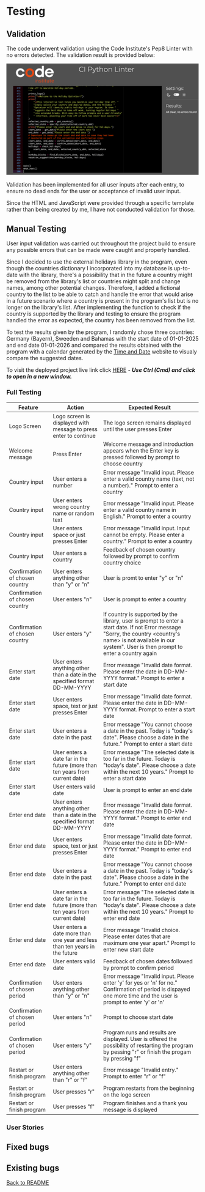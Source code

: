 # Testing

## Validation

The code underwent validation using the Code Institute's Pep8 Linter with no errors detected. The validation result is provided below:

![PEP8 Validation Result](documentation/pep8-result.png)

Validation has been implemented for all user inputs after each entry, to ensure no dead ends for the user or acceptance of invalid user input.

Since the HTML and JavaScript were provided through a specific template rather than being created by me, I have not conducted validation for those.

## Manual Testing

User input validation was carried out throughout the project build to ensure any possible errors that can be made were caught and properly handled.

Since I decided to use the external holidays library in the program, even though the countries dictionary I incorporated into my database is up-to-date with the library, there's a possibility that in the future a country might be removed from the library's list or countries might split and change names, among other potential changes. Therefore, I added a fictional country to the list to be able to catch and handle the error that would arise in a future scenario where a country is present in the program's list but is no longer on the library's list. After implementing the function to check if the country is supported by the library and testing to ensure the program handled the error as expected, the country has been removed from the list.

To test the results given by the program, I randomly chose three countries: Germany (Bayern), Sweeden and Bahamas with the start date of 01-01-2025 and end date 01-01-2026 and compared the results obtained with the program with a calendar generated by the [Time and Date](https://www.timeanddate.com/calendar/) website to visualy compare the suggested dates.

To visit the deployed project live link click [HERE](https://holidays-optimizer-02bf64773985.herokuapp.com/) - ***Use Ctrl (Cmd) and click to open in a new window.*** 

### Full Testing

 **Feature**   	|	 **Action**                    	|	 **Expected Result**          
 ------------- 	|	 ----------------------------- 	|	 ---------------------------- 
Logo Screen	|	Logo screen is displayed with message to press enter to continue	|	The logo screen remains displayed until the user presses Enter
Welcome message	|	Press Enter	|	Welcome message and introduction appears when the Enter key is pressed followed by prompt to choose country
 Country input 	|	User enters a number	|	Error message "Invalid input. Please enter a valid country name (text, not a number)." Prompt to enter a country
 Country input 	|	User enters wrong country name or random text	|	Error message "Invalid input. Please enter a valid country name in English." Prompt to enter a country
 Country input 	|	User enters space or just presses Enter	|	Error message "Invalid input. Input cannot be empty. Please enter a country." Prompt to enter a country
 Country input 	|	User enters a country	|	Feedback of chosen country followed by prompt to confirm country choice
Confirmation of chosen country 	|	User enters anything other than "y" or "n"	|	User is promt to enter "y" or "n"
Confirmation of chosen country 	|	User enters "n"	|	User is prompt to enter a country
Confirmation of chosen country 	|	User enters "y"	|	If country is supported by the library, user is prompt to enter a start date. If not Error message "Sorry, the country <country's name> is not available in our system". User is then prompt to enter a country again
Enter start date	|	User enters anything other than a date in the specified format DD-MM-YYYY	|	Error message "Invalid date format. Please enter the date in DD-MM-YYYY format." Prompt to enter a start date
Enter start date	|	User enters space, text or just presses Enter	|	Error message "Invalid date format.  Please enter the date in DD-MM-YYYY format. Prompt to enter a start date
Enter start date	|	User enters a date in the past	|	Error message "You cannot choose a date in the past. Today is "today's date". Please choose a date in the future." Prompt to enter a start date
Enter start date	|	User enters a date far in the future (more than ten years from current date)	|	Error message "The selected date is too far in the future. Today is "today's date". Please choose a date within the next 10 years." Prompt to enter a start date
Enter start date	|	User enters valid date	|	User is prompt to enter an end date
Enter end date	|	User enters anything other than a date in the specified format DD-MM-YYYY	|	Error message "Invalid date format. Please enter the date in DD-MM-YYYY format." Prompt to enter end date
Enter end date	|	User enters space, text or just presses Enter	|	Error message "Invalid date format.  Please enter the date in DD-MM-YYYY format." Prompt to enter end date
Enter end date	|	User enters a date in the past	|	Error message "You cannot choose a date in the past. Today is "today's date". Please choose a date in the future." Prompt to enter end date
Enter end date	|	User enters a date far in the future (more than ten years from current date)	|	Error message "The selected date is too far in the future. Today is "today's date". Please choose a date within the next 10 years." Prompt to enter end date
Enter end date	|	User enters a date more than one year and less than ten years in the future	|	Error message "Invalid choice.  Please enter dates that are maximum one year apart." Prompt to enter new start date
Enter end date	|	User enters valid date	|	Feedback of chosen dates followed by prompt to confirm period
Confirmation of chosen period 	|	User enters anything other than "y" or "n"	|	Error message "Invalid input. Please enter 'y' for yes or 'n' for no." Confirmation of period is dispayed one more time and the user is prompt to enter 'y' or 'n'
Confirmation of chosen period 	|	User enters "n"	|	Prompt to choose start date
Confirmation of chosen period 	|	User enters "y"	|	Program runs and results are displayed. User is offered the possibility of restarting the program by pessing "r" or finish the progam by pressing "f"
Restart or finish program	|	User enters anything other than "r" or "f"	|	Error message "Invalid entry." Prompt to enter "r" or "f"
Restart or finish program	|	User presses "r"	|	Program restarts from the beginning on the logo screen
Restart or finish program	|	User presses "f"	|	Program finishes and a thank you message is displayed

### User Stories



## Fixed bugs



## Existing bugs



[Back to README](README.md)